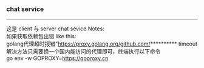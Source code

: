 ### chat service
* * *
这是 client 与 server chat sevice
Notes:  
如果获取依赖包出错 like this:  
golang代理超时报错"https://proxy.golang.org/github.com/********** timeout  
解决方法只需要换一个国内能访问的代理即可，终端执行以下命令  
go env -w GOPROXY=https://goproxy.cn
